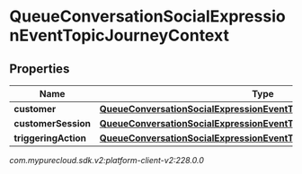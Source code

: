 # QueueConversationSocialExpressionEventTopicJourneyContext


## Properties

| Name | Type | Description | Notes |
| ------------ | ------------- | ------------- | ------------- |
| **customer** | [**QueueConversationSocialExpressionEventTopicJourneyCustomer**](QueueConversationSocialExpressionEventTopicJourneyCustomer) |  |  [optional] |
| **customerSession** | [**QueueConversationSocialExpressionEventTopicJourneyCustomerSession**](QueueConversationSocialExpressionEventTopicJourneyCustomerSession) |  |  [optional] |
| **triggeringAction** | [**QueueConversationSocialExpressionEventTopicJourneyAction**](QueueConversationSocialExpressionEventTopicJourneyAction) |  |  [optional] |




_com.mypurecloud.sdk.v2:platform-client-v2:228.0.0_
